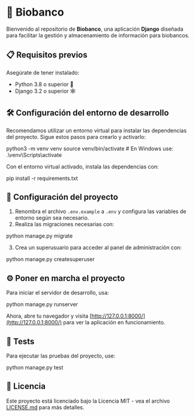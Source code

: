 # 🧬 Biobanco

Bienvenido al repositorio de **Biobanco**, una aplicación **Django** diseñada para facilitar la gestión y almacenamiento de información para biobancos.

## 📋 Requisitos previos

Asegúrate de tener instalado:

- Python 3.8 o superior 🐍
- Django 3.2 o superior 🕸

## 🛠 Configuración del entorno de desarrollo

Recomendamos utilizar un entorno virtual para instalar las dependencias del proyecto. Sigue estos pasos para crearlo y activarlo:


python3 -m venv venv
source venv/bin/activate  # En Windows use: .\venv\Scripts\activate


Con el entorno virtual activado, instala las dependencias con:


pip install -r requirements.txt


## 🚀 Configuración del proyecto

1. Renombra el archivo `.env.example` a `.env` y configura las variables de entorno según sea necesario.
2. Realiza las migraciones necesarias con:


python manage.py migrate


3. Crea un superusuario para acceder al panel de administración con:


python manage.py createsuperuser


## ⚙️ Poner en marcha el proyecto

Para iniciar el servidor de desarrollo, usa:


python manage.py runserver


Ahora, abre tu navegador y visita [http://127.0.0.1:8000/](http://127.0.0.1:8000/) para ver la aplicación en funcionamiento.

## 🧪 Tests

Para ejecutar las pruebas del proyecto, use:


python manage.py test



## 📜 Licencia

Este proyecto está licenciado bajo la Licencia MIT - vea el archivo [LICENSE.md](LICENSE.md) para más detalles.
